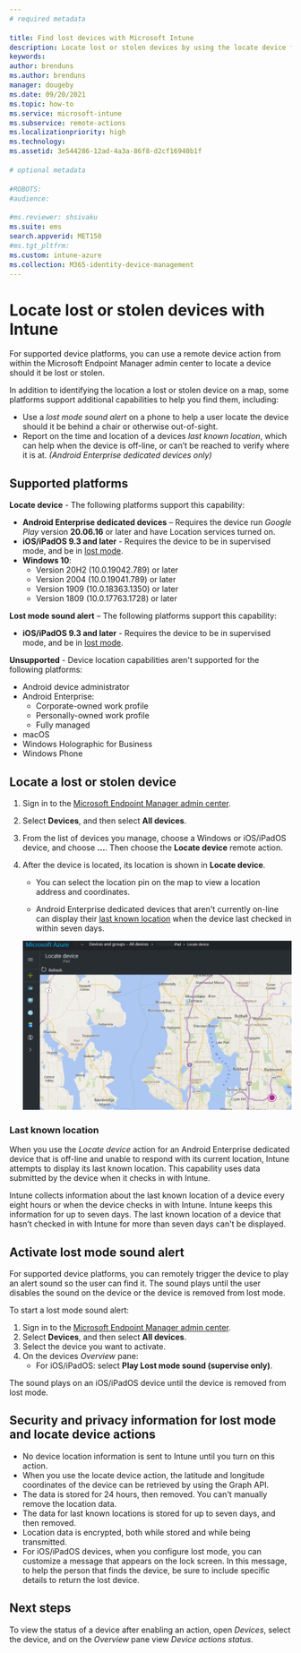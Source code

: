 ```yaml
---
# required metadata

title: Find lost devices with Microsoft Intune
description: Locate lost or stolen devices by using the locate device feature in Microsoft Intune. Get details on security and privacy information when using the locate device action.
keywords:
author: brenduns
ms.author: brenduns
manager: dougeby
ms.date: 09/20/2021
ms.topic: how-to
ms.service: microsoft-intune
ms.subservice: remote-actions
ms.localizationpriority: high
ms.technology:
ms.assetid: 3e544286-12ad-4a3a-86f8-d2cf16940b1f

# optional metadata

#ROBOTS:
#audience:

#ms.reviewer: shsivaku
ms.suite: ems
search.appverid: MET150
#ms.tgt_pltfrm:
ms.custom: intune-azure
ms.collection: M365-identity-device-management
---
```


# Locate lost or stolen devices with Intune

For supported device platforms, you can use a remote device action from within the Microsoft Endpoint Manager admin center to locate a device should it be lost or stolen.

In addition to identifying the location a lost or stolen device on a map, some platforms support additional capabilities to help you find them, including:

- Use a *lost mode sound alert* on a phone to help a user locate the device should it be behind a chair or otherwise out-of-sight.
- Report on the time and location of a devices *last known location*, which can help when the device is off-line, or can’t be reached to verify where it is at. *(Android Enterprise dedicated devices only)*

## Supported platforms

**Locate device** - The following platforms support this capability:

- **Android Enterprise dedicated devices** – Requires the device run *Google Play* version **20.06.16** or later and have Location services turned on.  
- **iOS/iPadOS 9.3 and later** - Requires the device to be in supervised mode, and be in [lost mode](device-lost-mode.md).
- **Windows 10**:
  - Version 20H2 (10.0.19042.789) or later
  - Version 2004 (10.0.19041.789) or later
  - Version 1909 (10.0.18363.1350) or later
  - Version 1809 (10.0.17763.1728) or later

**Lost mode sound alert** – The following platforms support this capability:

- **iOS/iPadOS 9.3 and later** - Requires the device to be in supervised mode, and be in [lost mode](device-lost-mode.md).

**Unsupported** - Device location capabilities aren't supported for the following platforms:

- Android device administrator
- Android Enterprise:
  - Corporate-owned work profile
  - Personally-owned work profile
  - Fully managed
- macOS
- Windows Holographic for Business
- Windows Phone


## Locate a lost or stolen device

1. Sign in to the [Microsoft Endpoint Manager admin center](https://go.microsoft.com/fwlink/?linkid=2109431).
2. Select **Devices**, and then select **All devices**.
3. From the list of devices you manage, choose a Windows or iOS/iPadOS device, and choose **...**. Then choose the **Locate device** remote action.
4. After the device is located, its location is shown in **Locate device**.  

   - You can select the location pin on the map to view a location address and coordinates.

   - Android Enterprise dedicated devices that aren't currently on-line can display their [last known location](#last-known-location) when the device last checked in within seven days.

   ![Screenshot of Locate device using Intune in Azure](./media/device-locate/locate-device.png)

### Last known location

When you use the *Locate device* action for an Android Enterprise dedicated device that is off-line and unable to respond with its current location, Intune attempts to display its last known location. This capability uses data submitted by the device when it checks in with Intune.

Intune collects information about the last known location of a device every eight hours or when the device checks in with Intune. Intune keeps this information for up to seven days. The last known location of a device that hasn’t checked in with Intune for more than seven days can't be displayed.

## Activate lost mode sound alert

For supported device platforms, you can remotely trigger the device to play an alert sound so the user can find it. The sound plays until the user disables the sound on the device or the device is removed from lost mode.

To start a lost mode sound alert:

1. Sign in to the [Microsoft Endpoint Manager admin center](https://go.microsoft.com/fwlink/?linkid=2109431).
2. Select **Devices**, and then select **All devices**.
3. Select the device you want to activate.
4. On the devices *Overview* pane:
   - For iOS/iPadOS: select **Play Lost mode sound (supervise only)**.

The sound plays on an iOS/iPadOS device until the device is removed from lost mode.

## Security and privacy information for lost mode and locate device actions

- No device location information is sent to Intune until you turn on this action.
- When you use the locate device action, the latitude and longitude coordinates of the device can be retrieved by using the Graph API.
- The data is stored for 24 hours, then removed. You can't manually remove the location data.
- The data for last known locations is stored for up to seven days, and then removed.
- Location data is encrypted, both while stored and while being transmitted.
- For iOS/iPadOS devices, when you configure lost mode, you can customize a message that appears on the lock screen. In this message, to help the person that finds the device, be sure to include specific details to return the lost device.

## Next steps

To view the status of a device after enabling an action, open *Devices*, select the device, and on the *Overview* pane view *Device actions status*.